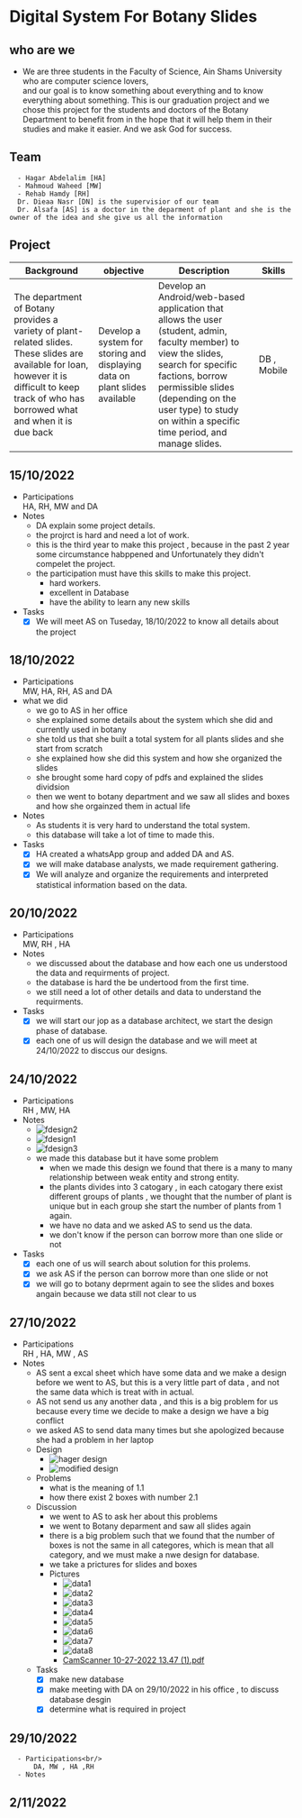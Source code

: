 # Digital System For Botany Slides
## who are we
  - We are three students in the Faculty of Science, Ain Shams University who are computer science lovers, <br/> 
    and our goal is to know something about everything and to know everything about something. This is our graduation project and we chose this project for the             students and doctors of the Botany Department to benefit from in the hope that it will help them in their studies and make it easier. And we ask God for success.
## Team
```
  - Hagar Abdelalim [HA]
  - Mahmoud Waheed [MW]
  - Rehab Hamdy [RH]
  Dr. Dieaa Nasr [DN] is the supervisior of our team
  Dr. Alsafa [AS] is a doctor in the deparment of plant and she is the owner of the idea and she give us all the information
  ```
## Project
| Background | objective | Description | Skills |  
| ------------- | ------------- | ------------- |  ------------- |
|The department of Botany provides a variety of plant-related slides. These slides are available for loan, however it is difficult to keep track of who has borrowed what and when it is due back|Develop a system for storing and displaying data on plant slides available|Develop an Android/web-based application that allows the user (student, admin, faculty member) to view the slides, search for specific factions, borrow permissible slides (depending on the user type) to study on within a specific time period, and manage slides.|DB , Mobile|
## 15/10/2022  
  - Participations<br/>
     HA, RH, MW and DA
  - Notes
    - DA explain some project details.<br/>
    - the projrct is hard and need a lot of work.<br/> 
    - this is the third year to make this project , because in the past 2 year some circumstance habppened and Unfortunately they didn't compelet the project.<br/>
    - the participation must have this skills to make this project.<br/>
        - hard workers.<br/>
        - excellent in Database
        - have the ability to learn any new skills
  - Tasks
    - [x] We will meet AS on Tuseday, 18/10/2022 to know all details about the project
## 18/10/2022
  - Participations<br/>
       MW, HA, RH, AS and DA
  - what we did
      - we go to AS in her office <br/>
      - she explained some details about the system which she did and currently used in botany<br/>
      - she told us that she built a total system for all plants slides and she start from scratch<br/>
      - she explained how she did this system and how she organized the slides <br/>
      - she brought some hard copy of pdfs and explained the slides dividsion<br/>
      - then we went to botany department and we saw all slides and boxes and how she orgainzed them in actual life  <br/> 
  - Notes
      - As students it is very hard to understand the total system.<br/>
      - this database will take a lot of time to made this.<br/>
  - Tasks
      - [x] HA created a whatsApp group and added DA and AS. <br/>
      - [x] we will make database analysts, we made requirement gathering. 
      - [x] We will analyze and organize the requirements and interpreted statistical information based on the data.
## 20/10/2022
  - Participations<br/>
       MW, RH , HA
  - Notes
      - we discussed about the database and how each one us understood the data and requirments of project.
      - the database is hard the be undertood from the first time.
      - we still need a lot of other details and data to understand the requirments.<br/>
  - Tasks
      - [x] we will start our jop as a database architect, we start the design phase of database. 
      - [x] each one of us will design the database and we will meet at 24/10/2022 to disccus our designs.
## 24/10/2022
  - Participations<br/>
       RH , MW, HA
  - Notes
      - ![fdesign2](https://user-images.githubusercontent.com/80859649/199831893-ae40d81c-c088-41d8-b8a9-06b80e2e75cf.jpg)
      - ![fdesign1](https://user-images.githubusercontent.com/80859649/199831914-d7915b36-67d4-4c41-b0c9-eebbe1240291.jpg)
      - ![fdesign3](https://user-images.githubusercontent.com/80859649/199832079-b06447fd-0399-418c-ab01-094bf13b6aac.jpg)
      - we made this database but it have some problem
          - when we made this design we found that there is a many to many relationship between weak entity and strong entity.
          - the plants divides into 3 catogary , in each catogary there exist different groups of plants , we thought that the number of plant is unique but in each group she start the number of plants from 1 again.
          - we have no data and we asked AS to send us the data.
          - we don't know if the person can borrow more than one slide or not
  - Tasks
      - [x] each one of us will search about solution for this prolems.<br/>
      - [x] we ask AS if the person can borrow more than one slide or not
      - [x] we will go to botany deprment again to see the slides and boxes angain because we data still not clear to us 
## 27/10/2022
  - Participations<br/>
      RH , HA, MW , AS
  - Notes
      - AS sent a excal sheet which have some data and we make a design before we went to AS, but this is a very little part of data , and not the same data which is treat with in actual.<br/>
      - AS not send us any another data , and this is a big problem for us because every time we decide to make a design we have a big conflict
      - we asked AS to send data many times but she apologized because she had a problem in her laptop 
      - Design
          - ![hager design](https://user-images.githubusercontent.com/80859649/199843193-2f5b18aa-0544-42c4-9492-7e4cb828003f.jpg)
          - ![modified design](https://user-images.githubusercontent.com/80859649/199845613-30b670dc-af46-4494-9919-7f6608e1ef0c.jpg)
      - Problems
          - what is the meaning of 1.1
          - how there exist 2 boxes with number 2.1
      - Discussion
          - we went to AS to ask her about this problems
          - we went to Botany deparment and saw all slides again
          - there is a big problem such that we found that the number of boxes is not the same in all categores, which is mean that all category, and we must make a nwe design for database.
          - we take a prictures for slides and boxes
          - Pictures
              - ![data1](https://user-images.githubusercontent.com/80859649/199845366-6cd15cb7-0b0f-4ff8-a152-9566f518673b.jpg)
              - ![data2](https://user-images.githubusercontent.com/80859649/199845394-4bba8686-9e0f-4bd1-a008-dc18b96194f2.jpg)
              - ![data3](https://user-images.githubusercontent.com/80859649/199845434-70b3a5ee-d0de-46d9-8f80-0e23cd59bcf4.jpg)
              - ![data4](https://user-images.githubusercontent.com/80859649/199845453-91d4f85b-add0-4b7b-b551-c72c091636d9.jpg)
              - ![data5](https://user-images.githubusercontent.com/80859649/199845480-8250aa02-de84-484c-985c-9e07d03e104f.jpg)
              - ![data6](https://user-images.githubusercontent.com/80859649/199845503-deeda882-97ac-4ff2-aaf6-faccde1ed2f3.jpg)
              - ![data7](https://user-images.githubusercontent.com/80859649/199845524-ba0c1a04-d6b1-43bf-88c5-ce090ec580fb.jpg)
              - ![data8](https://user-images.githubusercontent.com/80859649/199845546-628a9fc0-3965-472c-ba35-40a5a90101da.jpg)
              - [CamScanner 10-27-2022 13.47 (1).pdf](https://github.com/hagar-abdelaliem/graduation_project/files/9933404/CamScanner.10-27-2022.13.47.1.pdf)
      - Tasks
          - [x] make new database 
          - [x] make meeting with DA on 29/10/2022 in his office , to discuss database desgin 
          - [x] determine what is required in project
## 29/10/2022
      - Participations<br/>
          DA, MW , HA ,RH
      - Notes
## 2/11/2022

